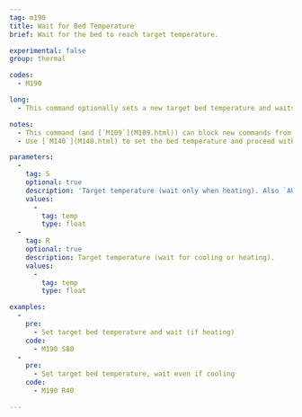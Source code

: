 ```yaml
---
tag: m190
title: Wait for Bed Temperature
brief: Wait for the bed to reach target temperature.

experimental: false
group: thermal

codes:
  - M190

long:
  - This command optionally sets a new target bed temperature and waits for the target temperature to be reached before proceeding. If the temperature is set with `S` then it waits *only when heating*.

notes:
  - This command (and [`M109`](M109.html)) can block new commands from the host. To break out of wait for temperature using `M108` from the host, enable `EMERGENCY_PARSER`.
  - Use [`M140`](M140.html) to set the bed temperature and proceed without waiting.

parameters:
  -
    tag: S
    optional: true
    description: 'Target temperature (wait only when heating). Also `AUTOTEMP`: The min auto-temperature.'
    values:
      -
        tag: temp
        type: float
  -
    tag: R
    optional: true
    description: Target temperature (wait for cooling or heating).
    values:
      -
        tag: temp
        type: float

examples:
  -
    pre:
      - Set target bed temperature and wait (if heating)
    code:
      - M190 S80
  -
    pre:
      - Set target bed temperature, wait even if cooling
    code:
      - M190 R40

---
```


